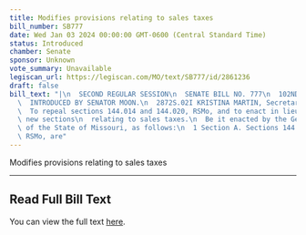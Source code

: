 ```yaml
---
title: Modifies provisions relating to sales taxes
bill_number: SB777
date: Wed Jan 03 2024 00:00:00 GMT-0600 (Central Standard Time)
status: Introduced
chamber: Senate
sponsor: Unknown
vote_summary: Unavailable
legiscan_url: https://legiscan.com/MO/text/SB777/id/2861236
draft: false
bill_text: "|\n  SECOND REGULAR SESSION\n  SENATE BILL NO. 777\n  102ND GENERA L ASSEMBLY\n\
  \  INTRODUCED BY SENATOR MOON.\n  2872S.02I KRISTINA MARTIN, Secretary\n  AN ACT\n\
  \  To repeal sections 144.014 and 144.020, RSMo, and to enact in lieu thereof two\
  \ new sections\n  relating to sales taxes.\n  Be it enacted by the General Assembly\
  \ of the State of Missouri, as follows:\n  1 Section A. Sections 144.014 and 144.020,\
  \ RSMo, are"
---
```

Modifies provisions relating to sales taxes

---

## Read Full Bill Text

You can view the full text [here](https://legiscan.com/MO/text/SB777/id/2861236).
